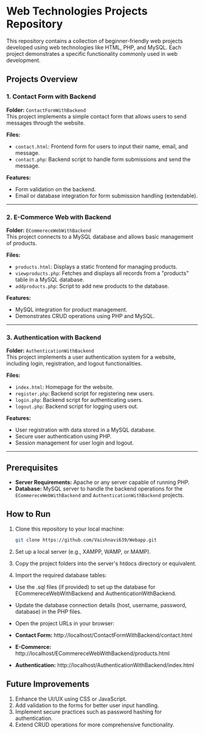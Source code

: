# Web Technologies Projects Repository

This repository contains a collection of beginner-friendly web projects developed using web technologies like HTML, PHP, and MySQL. Each project demonstrates a specific functionality commonly used in web development.  

## Projects Overview

### 1. Contact Form with Backend
**Folder:** `ContactFormWithBackend`  
This project implements a simple contact form that allows users to send messages through the website.  

**Files:**
- `contact.html`: Frontend form for users to input their name, email, and message.
- `contact.php`: Backend script to handle form submissions and send the message.

**Features:**
- Form validation on the backend.
- Email or database integration for form submission handling (extendable).  

---

### 2. E-Commerce Web with Backend
**Folder:** `ECommereceWebWithBackend`  
This project connects to a MySQL database and allows basic management of products.

**Files:**
- `products.html`: Displays a static frontend for managing products.
- `viewproducts.php`: Fetches and displays all records from a "products" table in a MySQL database.
- `addproducts.php`: Script to add new products to the database.

**Features:**
- MySQL integration for product management.
- Demonstrates CRUD operations using PHP and MySQL.

---

### 3. Authentication with Backend
**Folder:** `AuthenticationWithBackend`  
This project implements a user authentication system for a website, including login, registration, and logout functionalities.

**Files:**
- `index.html`: Homepage for the website.
- `register.php`: Backend script for registering new users.
- `login.php`: Backend script for authenticating users.
- `logout.php`: Backend script for logging users out.

**Features:**
- User registration with data stored in a MySQL database.
- Secure user authentication using PHP.
- Session management for user login and logout.

---

## Prerequisites
- **Server Requirements:** Apache or any server capable of running PHP.  
- **Database:** MySQL server to handle the backend operations for the `ECommereceWebWithBackend` and `AuthenticationWithBackend` projects.  

## How to Run
1. Clone this repository to your local machine:
   ```bash
   git clone https://github.com/Vaishnavi639/Webapp.git
2. Set up a local server (e.g., XAMPP, WAMP, or MAMP).

3. Copy the project folders into the server's htdocs directory or equivalent.

4. Import the required database tables:

  - Use the .sql files (if provided) to set up the database for ECommereceWebWithBackend and AuthenticationWithBackend.
  - Update the database connection details (host, username, password, database) in the PHP files.
  - Open the project URLs in your browser:

- **Contact Form:** http://localhost/ContactFormWithBackend/contact.html
- **E-Commerce:** http://localhost/ECommereceWebWithBackend/products.html
- **Authentication:** http://localhost/AuthenticationWithBackend/index.html

## Future Improvements
1. Enhance the UI/UX using CSS or JavaScript.
2. Add validation to the forms for better user input handling.
3. Implement secure practices such as password hashing for authentication.
4. Extend CRUD operations for more comprehensive functionality.
